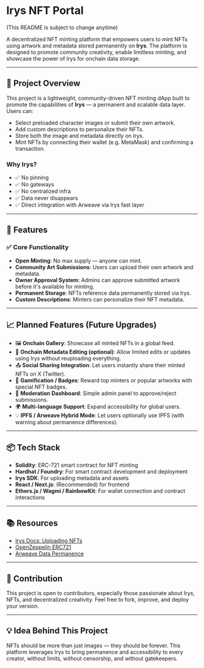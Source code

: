 # Irys NFT Portal
(This README is subject to change anytime)

A decentralized NFT minting platform that empowers users to mint NFTs using artwork and metadata stored permanently on **Irys**. The platform is designed to promote community creativity, enable limitless minting, and showcase the power of Irys for onchain data storage.

---

## 🚀 Project Overview

This project is a lightweight, community-driven NFT minting dApp built to promote the capabilities of **Irys** — a permanent and scalable data layer. Users can:

- Select preloaded character images or submit their own artwork.
- Add custom descriptions to personalize their NFTs.
- Store both the image and metadata directly on Irys.
- Mint NFTs by connecting their wallet (e.g. MetaMask) and confirming a transaction.

### Why Irys?

- ✅ No pinning
- ✅ No gateways
- ✅ No centralized infra
- ✅ Data never disappears
- ✅ Direct integration with Arweave via Irys fast layer

---

## 🔧 Features

### ✅ Core Functionality

- **Open Minting**: No max supply — anyone can mint.
- **Community Art Submissions**: Users can upload their own artwork and metadata.
- **Owner Approval System**: Admins can approve submitted artwork before it's available for minting.
- **Permanent Storage**: NFTs reference data permanently stored via Irys.
- **Custom Descriptions**: Minters can personalize their NFT metadata.

---

## 📈 Planned Features (Future Upgrades)

- 🖼️ **Onchain Gallery**: Showcase all minted NFTs in a global feed.
- 🧠 **Onchain Metadata Editing (optional)**: Allow limited edits or updates using Irys without reuploading everything.
- 📤 **Social Sharing Integration**: Let users instantly share their minted NFTs on X (Twitter).
- 🧪 **Gamification / Badges**: Reward top minters or popular artworks with special NFT badges.
- 🧰 **Moderation Dashboard**: Simple admin panel to approve/reject submissions.
- 🌍 **Multi-language Support**: Expand accessibility for global users.
- 💡 **IPFS / Arweave Hybrid Mode**: Let users optionally use IPFS (with warning about permanence differences).

---

## 📦 Tech Stack

- **Solidity**: ERC-721 smart contract for NFT minting
- **Hardhat / Foundry**: For smart contract development and deployment
- **Irys SDK**: For uploading metadata and assets
- **React / Next.js**: (Recommended) for frontend
- **Ethers.js / Wagmi / RainbowKit**: For wallet connection and contract interactions

---

## 📚 Resources

- [Irys Docs: Uploading NFTs](https://docs.irys.xyz/build/d/guides/uploading-nfts)
- [OpenZeppelin ERC721](https://docs.openzeppelin.com/contracts/5.x/api/token/erc721)
- [Arweave Data Permanence](https://www.arweave.org)

---

## 🙌 Contribution

This project is open to contributors, especially those passionate about Irys, NFTs, and decentralized creativity. Feel free to fork, improve, and deploy your version.

---

## 💡 Idea Behind This Project

NFTs should be more than just images — they should be forever. This platform leverages Irys to bring permanence and accessibility to every creator, without limits, without censorship, and without gatekeepers.

